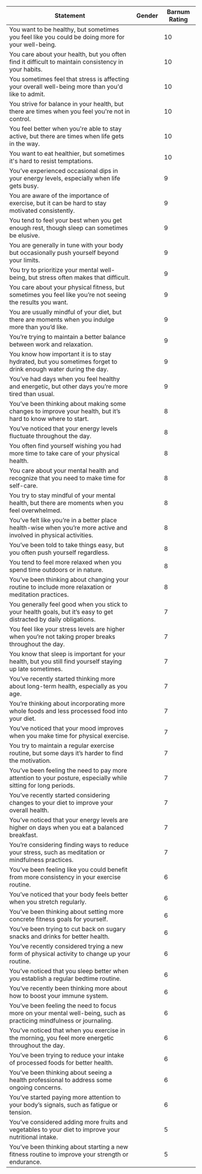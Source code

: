| Statement                                                                                                         | Gender | Barnum Rating |
|-------------------------------------------------------------------------------------------------------------------|--------|---------------|
| You want to be healthy, but sometimes you feel like you could be doing more for your well-being.                   |        | 10            |
| You care about your health, but you often find it difficult to maintain consistency in your habits.                |        | 10            |
| You sometimes feel that stress is affecting your overall well-being more than you'd like to admit.                 |        | 10            |
| You strive for balance in your health, but there are times when you feel you're not in control.                    |        | 10            |
| You feel better when you're able to stay active, but there are times when life gets in the way.                    |        | 10            |
| You want to eat healthier, but sometimes it's hard to resist temptations.                                          |        | 10            |
| You’ve experienced occasional dips in your energy levels, especially when life gets busy.                          |        | 9             |
| You are aware of the importance of exercise, but it can be hard to stay motivated consistently.                    |        | 9             |
| You tend to feel your best when you get enough rest, though sleep can sometimes be elusive.                        |        | 9             |
| You are generally in tune with your body but occasionally push yourself beyond your limits.                        |        | 9             |
| You try to prioritize your mental well-being, but stress often makes that difficult.                               |        | 9             |
| You care about your physical fitness, but sometimes you feel like you’re not seeing the results you want.          |        | 9             |
| You are usually mindful of your diet, but there are moments when you indulge more than you’d like.                 |        | 9             |
| You’re trying to maintain a better balance between work and relaxation.                                            |        | 9             |
| You know how important it is to stay hydrated, but you sometimes forget to drink enough water during the day.      |        | 9             |
| You’ve had days when you feel healthy and energetic, but other days you’re more tired than usual.                  |        | 9             |
| You’ve been thinking about making some changes to improve your health, but it’s hard to know where to start.       |        | 8             |
| You’ve noticed that your energy levels fluctuate throughout the day.                                               |        | 8             |
| You often find yourself wishing you had more time to take care of your physical health.                            |        | 8             |
| You care about your mental health and recognize that you need to make time for self-care.                          |        | 8             |
| You try to stay mindful of your mental health, but there are moments when you feel overwhelmed.                    |        | 8             |
| You’ve felt like you’re in a better place health-wise when you’re more active and involved in physical activities.  |        | 8             |
| You’ve been told to take things easy, but you often push yourself regardless.                                      |        | 8             |
| You tend to feel more relaxed when you spend time outdoors or in nature.                                           |        | 8             |
| You’ve been thinking about changing your routine to include more relaxation or meditation practices.               |        | 8             |
| You generally feel good when you stick to your health goals, but it’s easy to get distracted by daily obligations. |        | 7             |
| You feel like your stress levels are higher when you’re not taking proper breaks throughout the day.               |        | 7             |
| You know that sleep is important for your health, but you still find yourself staying up late sometimes.           |        | 7             |
| You’ve recently started thinking more about long-term health, especially as you age.                               |        | 7             |
| You’re thinking about incorporating more whole foods and less processed food into your diet.                       |        | 7             |
| You’ve noticed that your mood improves when you make time for physical exercise.                                   |        | 7             |
| You try to maintain a regular exercise routine, but some days it’s harder to find the motivation.                  |        | 7             |
| You’ve been feeling the need to pay more attention to your posture, especially while sitting for long periods.     |        | 7             |
| You’ve recently started considering changes to your diet to improve your overall health.                           |        | 7             |
| You’ve noticed that your energy levels are higher on days when you eat a balanced breakfast.                       |        | 7             |
| You’re considering finding ways to reduce your stress, such as meditation or mindfulness practices.                |        | 7             |
| You’ve been feeling like you could benefit from more consistency in your exercise routine.                         |        | 6             |
| You’ve noticed that your body feels better when you stretch regularly.                                             |        | 6             |
| You’ve been thinking about setting more concrete fitness goals for yourself.                                       |        | 6             |
| You’ve been trying to cut back on sugary snacks and drinks for better health.                                      |        | 6             |
| You’ve recently considered trying a new form of physical activity to change up your routine.                       |        | 6             |
| You’ve noticed that you sleep better when you establish a regular bedtime routine.                                 |        | 6             |
| You’ve recently been thinking more about how to boost your immune system.                                          |        | 6             |
| You’ve been feeling the need to focus more on your mental well-being, such as practicing mindfulness or journaling.|        | 6             |
| You’ve noticed that when you exercise in the morning, you feel more energetic throughout the day.                  |        | 6             |
| You’ve been trying to reduce your intake of processed foods for better health.                                     |        | 6             |
| You’ve been thinking about seeing a health professional to address some ongoing concerns.                         |        | 6             |
| You’ve started paying more attention to your body’s signals, such as fatigue or tension.                           |        | 6             |
| You’ve considered adding more fruits and vegetables to your diet to improve your nutritional intake.               |        | 5             |
| You’ve been thinking about starting a new fitness routine to improve your strength or endurance.                   |        | 5             |
